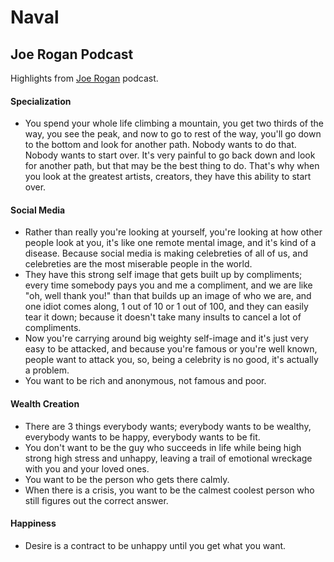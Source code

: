 # Naval

## Joe Rogan Podcast

Highlights from [Joe Rogan](tps://www.youtube.com/watch?v=3qHkcs3kG44) podcast.

#### Specialization

* You spend your whole life climbing a mountain, you get two thirds of the way, you see the peak, and now to go to rest of the way, you'll go down to the bottom and look for another path. Nobody wants to do that. Nobody wants to start over. It's very painful to go back down and look for another path, but that may be the best thing to do. That's why when you look at the greatest artists, creators, they have this ability to start over.

#### Social Media

* Rather than really you're looking at yourself, you're looking at how other people look at you, it's like one remote mental image, and it's kind of a disease. Because social media is making celebreties of all of us, and celebreties are the most miserable people in the world. 
* They have this strong self image that gets built up by compliments; every time somebody pays you and me a compliment, and we are like "oh, well thank you!" than that builds up an image of who we are, and one idiot comes along, 1 out of 10 or 1 out of 100, and they can easily tear it down; because it doesn't take many insults to cancel a lot of compliments.
* Now you're carrying around big weighty self-image and it's just very easy to be attacked, and because you're famous or you're well known, people want to attack you, so, being a celebrity is no good, it's actually a problem. 
* You want to be rich and anonymous, not famous and poor.

#### Wealth Creation

* There are 3 things everybody wants; everybody wants to be wealthy, everybody wants to be happy, everybody wants to be fit.
* You don't want to be the guy who succeeds in life while being high strong high stress and unhappy, leaving a trail of emotional wreckage with you and your loved ones. 
* You want to be the person who gets there calmly. 
* When there is a crisis, you want to be the calmest coolest person who still figures out the correct answer. 

#### Happiness

* Desire is a contract to be unhappy until you get what you want.
